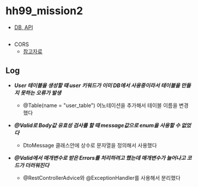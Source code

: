 # hh99_mission2
- [DB, API](https://teamsparta.notion.site/2-95aec72c863448c38f454734a7ccb4ce)

##
- CORS
  - [참고자료](https://yeonyeon.tistory.com/m/236)

## Log
- ***User 테이블을 생성할 때 user 키워드가 이미 DB에서 사용중이라서 테이블을 만들지 못하는 오류가 발생***
  - @Table(name = "user_table") 어노테이션을 추가해서 테이블 이름을 변경했다
  
- ***@Valid로 Body값 유효성 검사를 할 때 message값으로 enum을 사용할 수 없었다***
  - DtoMessage 클래스안에 상수로 문자열을 정의해서 사용했다

- ***@Valid에서 매개변수로 받은 Errors를 처리하려고 했는데 매개변수가 늘어나고 코드가 더러워진다***
  - @RestControllerAdvice와 @ExceptionHandler를 사용해서 분리했다
